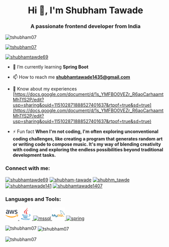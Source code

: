 <h1 align="center">Hi 👋, I'm Shubham Tawade</h1>
<h3 align="center">A passionate frontend developer from India</h3>

<p align="left"> <img src="https://komarev.com/ghpvc/?username=tshubham07&label=Profile%20views&color=0e75b6&style=flat" alt="tshubham07" /> </p>

<p align="left"> <a href="https://github.com/ryo-ma/github-profile-trophy"><img src="https://github-profile-trophy.vercel.app/?username=tshubham07" alt="tshubham07" /></a> </p>

<p align="left"> <a href="https://twitter.com/shubhamtawde69" target="blank"><img src="https://img.shields.io/twitter/follow/shubhamtawde69?logo=twitter&style=for-the-badge" alt="shubhamtawde69" /></a> </p>

- 🌱 I’m currently learning **Spring Boot**

- 📫 How to reach me **shubhamtawade1435@gmail.com**

- 📄 Know about my experiences [https://docs.google.com/document/d/1s_YMFBO0VEZr_R6aoCarhaamtMhTfS2P/edit?usp=sharing&ouid=115102871888527401637&rtpof=true&sd=true](https://docs.google.com/document/d/1s_YMFBO0VEZr_R6aoCarhaamtMhTfS2P/edit?usp=sharing&ouid=115102871888527401637&rtpof=true&sd=true)

- ⚡ Fun fact **When I'm not coding, I'm often exploring unconventional coding challenges, like creating a program that generates random art or writing code to compose music. It's my way of blending creativity with coding and exploring the endless possibilities beyond traditional development tasks.**

<h3 align="left">Connect with me:</h3>
<p align="left">
<a href="https://twitter.com/shubhamtawde69" target="blank"><img align="center" src="https://raw.githubusercontent.com/rahuldkjain/github-profile-readme-generator/master/src/images/icons/Social/twitter.svg" alt="shubhamtawde69" height="30" width="40" /></a>
<a href="https://linkedin.com/in/shubham-tawade" target="blank"><img align="center" src="https://raw.githubusercontent.com/rahuldkjain/github-profile-readme-generator/master/src/images/icons/Social/linked-in-alt.svg" alt="shubham-tawade" height="30" width="40" /></a>
<a href="https://instagram.com/shubhm_tawde" target="blank"><img align="center" src="https://raw.githubusercontent.com/rahuldkjain/github-profile-readme-generator/master/src/images/icons/Social/instagram.svg" alt="shubhm_tawde" height="30" width="40" /></a>
<a href="https://www.hackerrank.com/shubhamtawade141" target="blank"><img align="center" src="https://raw.githubusercontent.com/rahuldkjain/github-profile-readme-generator/master/src/images/icons/Social/hackerrank.svg" alt="shubhamtawade141" height="30" width="40" /></a>
<a href="https://www.leetcode.com/shubhamtawade1407" target="blank"><img align="center" src="https://raw.githubusercontent.com/rahuldkjain/github-profile-readme-generator/master/src/images/icons/Social/leet-code.svg" alt="shubhamtawade1407" height="30" width="40" /></a>
</p>

<h3 align="left">Languages and Tools:</h3>
<p align="left"> <a href="https://aws.amazon.com" target="_blank" rel="noreferrer"> <img src="https://raw.githubusercontent.com/devicons/devicon/master/icons/amazonwebservices/amazonwebservices-original-wordmark.svg" alt="aws" width="40" height="40"/> </a> <a href="https://www.java.com" target="_blank" rel="noreferrer"> <img src="https://raw.githubusercontent.com/devicons/devicon/master/icons/java/java-original.svg" alt="java" width="40" height="40"/> </a> <a href="https://www.microsoft.com/en-us/sql-server" target="_blank" rel="noreferrer"> <img src="https://www.svgrepo.com/show/303229/microsoft-sql-server-logo.svg" alt="mssql" width="40" height="40"/> </a> <a href="https://www.mysql.com/" target="_blank" rel="noreferrer"> <img src="https://raw.githubusercontent.com/devicons/devicon/master/icons/mysql/mysql-original-wordmark.svg" alt="mysql" width="40" height="40"/> </a> <a href="https://spring.io/" target="_blank" rel="noreferrer"> <img src="https://www.vectorlogo.zone/logos/springio/springio-icon.svg" alt="spring" width="40" height="40"/> </a> </p>

<p><img align="left" src="https://github-readme-stats.vercel.app/api/top-langs?username=tshubham07&show_icons=true&locale=en&layout=compact" alt="tshubham07" /></p>

<p>&nbsp;<img align="center" src="https://github-readme-stats.vercel.app/api?username=tshubham07&show_icons=true&locale=en" alt="tshubham07" /></p>

<p><img align="center" src="https://github-readme-streak-stats.herokuapp.com/?user=tshubham07&" alt="tshubham07" /></p>

